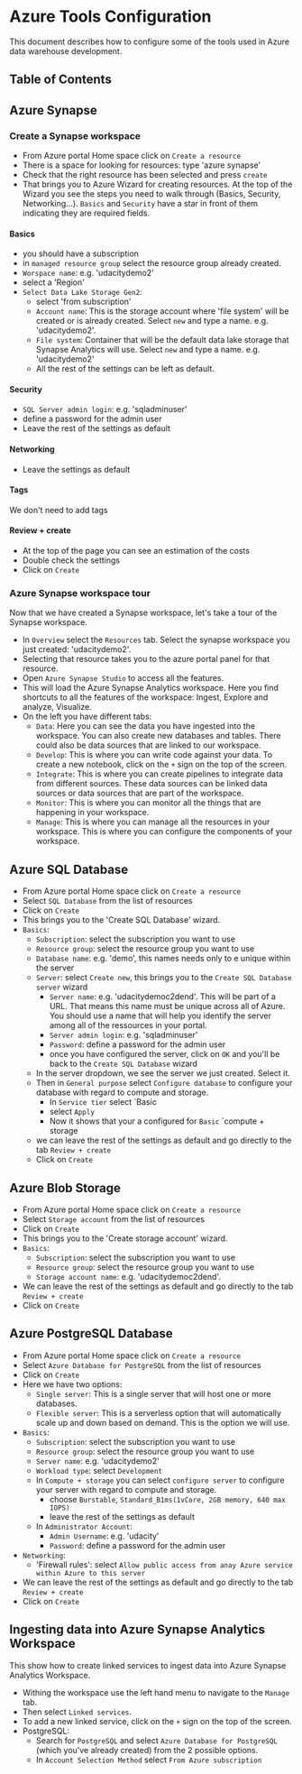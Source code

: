 # Azure Tools Configuration

This document describes how to configure some of the tools used in Azure data warehouse development.

## Table of Contents


## Azure Synapse

### Create a Synapse workspace

- From Azure portal Home space click on `Create a resource`
- There is a space for looking for resources: type 'azure synapse'
- Check that the right resource has been selected and press `create`
- That brings you to Azure Wizard for creating resources. At the top of the Wizard you see the steps you need to walk
through (Basics, Security, Networking...). `Basics` and `Security` have a star in front of them indicating they are
required fields.
  
#### Basics
- you should have a subscription
- in `managed resource group` select the resource group already created.
- `Worspace name`: e.g. 'udacitydemo2'
- select a 'Region'
- `Select Data Lake Storage Gen2`: 
    - select 'from subscription'
    - `Account name`: This is the storage account where 'file system' 
  will be created or is already created. Select `new` and type a name. e.g. 'udacitydemo2'. 
    - `File system`: Container that will be the default data lake storage that Synapse Analytics will use. 
  Select `new` and type a name. e.g. 'udacitydemo2'
    - All the rest of the settings can be left as default.

#### Security
- `SQL Server admin login`: e.g. 'sqladminuser'
- define a password for the admin user
- Leave the rest of the settings as default

#### Networking
- Leave the settings as default

#### Tags
We don't need to add tags

#### Review + create
- At the top of the page you can see an estimation of the costs
- Double check the settings
- Click on `Create`

### Azure Synapse workspace tour

Now that we have created a Synapse workspace, let's take a tour of the Synapse workspace.
- In `Overview` select the `Resources` tab. Select the synapse workspace you just created: 'udacitydemo2'.
- Selecting that resource takes you to the azure portal panel for that resource.
- Open `Azure Synapse Studio` to access all the features.
- This will load the Azure Synapse Analytics workspace. Here you find shortcuts to all the features of the workspace: 
Ingest, Explore and analyze, Visualize.
- On the left you have different tabs:
  - `Data`: Here you can see the data you have ingested into the workspace. You can also create new databases and tables.
 There could also be data sources that are linked to our workspace.
  - `Develop`: This is where you can write code against your data. To create a new notebook, click on the `+` sign on 
  the top of the screen.
  - `Integrate`: This is where you can create pipelines to integrate data from different sources. These data sources can
  be linked data sources or data sources that are part of the workspace.
  - `Monitor`: This is where you can monitor all the things that are happening in your workspace.
  - `Manage`: This is where you can manage all the resources in your workspace. This is where you can configure the
  components of your workspace.

## Azure SQL Database
- From Azure portal Home space click on `Create a resource`
- Select `SQL Database` from the list of resources
- Click on `Create`
- This brings you to the 'Create SQL Database' wizard.
- `Basics`:
  - `Subscription`: select the subscription you want to use
  - `Resource group`: select the resource group you want to use
  - `Database name`: e.g. 'demo', this names needs only to e unique within the server
  - `Server`: select `Create new`, this brings you to the `Create SQL Database server` wizard
    - `Server name`: e.g. 'udacitydemoc2dend'. This will be part of a URL. That means this name must be unique across all 
    of Azure. You should use a name that will help you identify the server among all of the ressources in your portal.
    - `Server admin login`: e.g. 'sqladminuser'
    - `Password`: define a password for the admin user
    - once  you have configured the server, click on `OK` and you'll be back to the `Create SQL Database` wizard
  - In the server dropdown, we see the server we just created. Select it.
  - Then in `General purpose` select `Configure database` to configure your database with regard to compute and storage.
    - In `Service tier` select `Basic
    - select `Apply`
    - Now it shows that your a configured for `Basic` `compute + storage
  - we can leave the rest of the settings as default and go directly to the tab `Review + create`
  - Click on `Create`

## Azure Blob Storage
- From Azure portal Home space click on `Create a resource`
- Select `Storage account` from the list of resources
- Click on `Create`
- This brings you to the 'Create storage account' wizard.
- `Basics`:
  - `Subscription`: select the subscription you want to use
  - `Resource group`: select the resource group you want to use
  - `Storage account name`: e.g. 'udacitydemoc2dend'.
- We can leave the rest of the settings as default and go directly to the tab `Review + create`
- Click on `Create`

## Azure PostgreSQL Database
- From Azure portal Home space click on `Create a resource`
- Select `Azure Database for PostgreSQL` from the list of resources
- Click on `Create`
- Here we have two options:
  - `Single server`: This is a single server that will host one or more databases. 
  - `Flexible server`: This is a serverless option that will automatically scale up and down based on demand. This is
  the option we will use.
- `Basics`:
  - `Subscription`: select the subscription you want to use
  - `Resource group`: select the resource group you want to use
  - `Server name`: e.g. 'udacitydemo2'
  - `Workload type`: select `Development`
  - In `Compute + storage` you can select `configure server` to configure your server with regard to compute and storage.
    - choose `Burstable`, `Standard_B1ms(1vCore, 2GB memory, 640 max IOPS)`
    - leave the rest of the settings as default
  - In `Administrator Account`:
    - `Admin Username`: e.g. 'udacity'
    - `Password`: define a password for the admin user
- `Networking`:
  - 'Firewall rules': select `Allow public access from anay Azure service within Azure to this server`
- We can leave the rest of the settings as default and go directly to the tab `Review + create`
- Click on `Create`

## Ingesting data into Azure Synapse Analytics Workspace
This show how to create linked services to ingest data into Azure Synapse Analytics Workspace. 
- Withing the workspace use the left hand menu to navigate to the `Manage` tab. 
- Then select `Linked services`. 
- To add a new linked service, click on the `+` sign on the top of the screen.
- PostgreSQL:
  - Search for `PostgreSQL` and select `Azure Database for PostgreSQL` (which you've already created) from the 2 possible 
  options.
  - In `Account Selection Method` select `From Azure subscription`

  
    

